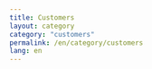 ```yaml
---
title: Customers
layout: category
category: "customers"
permalink: /en/category/customers
lang: en
---
```


